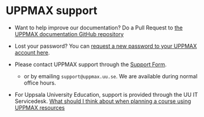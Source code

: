 # UPPMAX support

- Want to help improve our documentation? Do a Pull Request to [the UPPMAX documentation GitHub repository](https://github.com/UPPMAX/UPPMAX-documentation)

- Lost your password? You can [request a new password to your UPPMAX account here](https://suprintegration.uppmax.uu.se/getpasswd).

- Please contact UPPMAX support through the [Support Form](https://supr.naiss.se/support/).
  - or by emailing `support@uppmax.uu.se`. We are available during normal office hours.

- For Uppsala University Education, support is provided through the UU IT Servicedesk.
  [What should I think about when planning a course using UPPMAX resources](https://www.uu.se/en/centre/uppmax/get-started/create-account-and-apply-for-project/apply-for-projects/course/planning-a-course)
